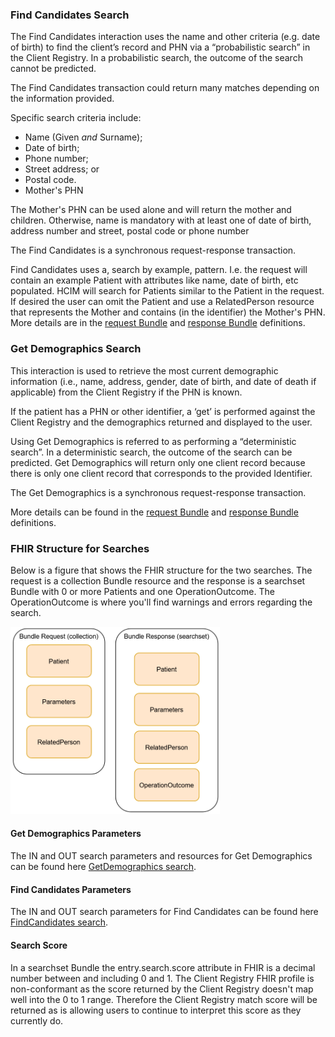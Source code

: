 
### Find Candidates Search
The Find Candidates interaction uses the name and other criteria (e.g. date of birth) to find the client’s record and PHN via a “probabilistic search” in the Client Registry. In a probabilistic search, the outcome of the search cannot be predicted.

The Find Candidates transaction could return many matches depending on the information provided.

Specific search criteria include: 
- Name (Given *and* Surname); 
- Date of birth; 
- Phone number; 
- Street address; or 
- Postal code.
- Mother's PHN

The Mother's PHN can be used alone and will return the mother and children.  Otherwise, name is mandatory with at least one of date of birth, address number and street, postal code or phone number

The Find Candidates is a synchronous request-response transaction.

Find Candidates uses a, search by example, pattern.  I.e. the request will contain an example Patient with attributes like name, date of birth, etc populated.  HCIM will search for Patients similar to the Patient in the request.  If desired the user can omit the Patient and use a RelatedPerson resource that represents the Mother and contains (in the identifier) the Mother's PHN.  More details are in the [request Bundle](StructureDefinition-bc-find-candidates-request-bundle.html) and [response Bundle](StructureDefinition-bc-search-response-bundle.html) definitions.

### Get Demographics Search

This interaction is used to retrieve the most current demographic information (i.e., name, address, gender, date of birth, and date of death if applicable) from the Client Registry if the PHN is known. 

If the patient has a PHN or other identifier, a ‘get’ is performed against the Client Registry and the demographics returned and displayed to the user.

Using Get Demographics is referred to as performing a “deterministic search”. In a deterministic search, the outcome of the search can be predicted. Get Demographics will return only one client record because there is only one client record that corresponds to the provided Identifier.

The Get Demographics is a synchronous request-response transaction.

More details can be found in the [request Bundle](StructureDefinition-bc-get-demographics-request-bundle.html) and [response Bundle](StructureDefinition-bc-search-response-bundle.html) definitions.


### FHIR Structure for Searches

Below is a figure that shows the FHIR structure for the two searches.  The request is a collection Bundle resource and the response is a searchset Bundle with 0 or more Patients and one OperationOutcome.  The OperationOutcome is where you'll find warnings and errors regarding the search.

<span>
	<img src="searches_fhir.png" height="300"/>
</span>


#### Get Demographics Parameters

The IN and OUT search parameters and resources for Get Demographics can be found here [GetDemographics search](OperationDefinition-bc-patient-get-demographics.html).

#### Find Candidates Parameters

The IN and OUT search parameters for Find Candidates can be found here 
[FindCandidates search](OperationDefinition-bc-patient-find-candidates.html).

#### Search Score
In a searchset Bundle the entry.search.score attribute in FHIR is a decimal number between and including 0 and 1.  The Client Registry FHIR profile is non-conformant as the score returned by the Client Registry doesn't map well into the 0 to 1 range.  Therefore the Client Registry match score will be returned as is allowing users to continue to interpret this score as they currently do.

